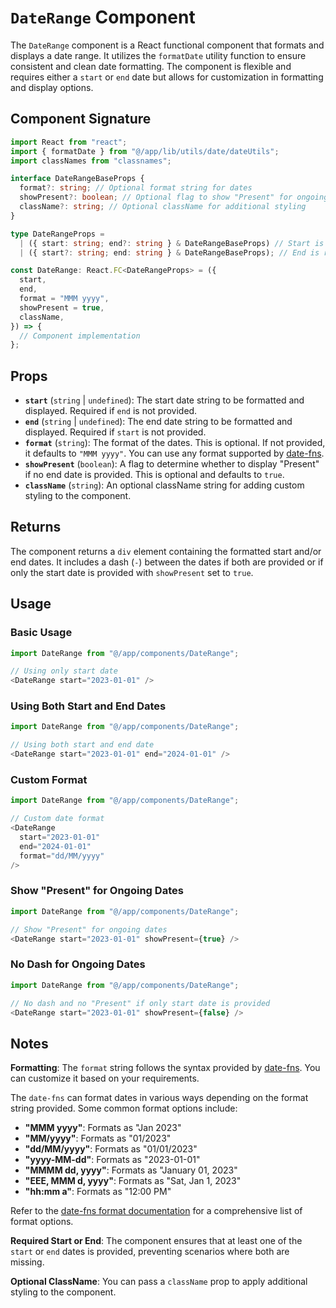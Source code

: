 # `DateRange` Component

The `DateRange` component is a React functional component that formats and displays a date range. It utilizes the `formatDate` utility function to ensure consistent and clean date formatting. The component is flexible and requires either a `start` or `end` date but allows for customization in formatting and display options.

## Component Signature

```typescript
import React from "react";
import { formatDate } from "@/app/lib/utils/date/dateUtils";
import classNames from "classnames";

interface DateRangeBaseProps {
  format?: string; // Optional format string for dates
  showPresent?: boolean; // Optional flag to show "Present" for ongoing dates
  className?: string; // Optional className for additional styling
}

type DateRangeProps =
  | ({ start: string; end?: string } & DateRangeBaseProps) // Start is required, end is optional
  | ({ start?: string; end: string } & DateRangeBaseProps); // End is required, start is optional

const DateRange: React.FC<DateRangeProps> = ({
  start,
  end,
  format = "MMM yyyy",
  showPresent = true,
  className,
}) => {
  // Component implementation
};
```

## Props

- **`start`** (`string` | `undefined`): The start date string to be formatted and displayed. Required if `end` is not provided.
- **`end`** (`string` | `undefined`): The end date string to be formatted and displayed. Required if `start` is not provided.
- **`format`** (`string`): The format of the dates. This is optional. If not provided, it defaults to `"MMM yyyy"`. You can use any format supported by [date-fns](https://date-fns.org/v2.28.0/docs/format).
- **`showPresent`** (`boolean`): A flag to determine whether to display "Present" if no end date is provided. This is optional and defaults to `true`.
- **`className`** (`string`): An optional className string for adding custom styling to the component.

## Returns

The component returns a `div` element containing the formatted start and/or end dates. It includes a dash (`-`) between the dates if both are provided or if only the start date is provided with `showPresent` set to `true`.

## Usage

### Basic Usage

```typescript
import DateRange from "@/app/components/DateRange";

// Using only start date
<DateRange start="2023-01-01" />
```

### Using Both Start and End Dates

```typescript
import DateRange from "@/app/components/DateRange";

// Using both start and end date
<DateRange start="2023-01-01" end="2024-01-01" />
```

### Custom Format

```typescript
import DateRange from "@/app/components/DateRange";

// Custom date format
<DateRange
  start="2023-01-01"
  end="2024-01-01"
  format="dd/MM/yyyy"
/>
```

### Show "Present" for Ongoing Dates

```typescript
import DateRange from "@/app/components/DateRange";

// Show "Present" for ongoing dates
<DateRange start="2023-01-01" showPresent={true} />
```

### No Dash for Ongoing Dates

```typescript
import DateRange from "@/app/components/DateRange";

// No dash and no "Present" if only start date is provided
<DateRange start="2023-01-01" showPresent={false} />
```

## Notes

**Formatting**: The `format` string follows the syntax provided by [date-fns](https://date-fns.org/v2.28.0/docs/format). You can customize it based on your requirements.

The `date-fns` can format dates in various ways depending on the format string provided. Some common format options include:

- **"MMM yyyy"**: Formats as "Jan 2023"
- **"MM/yyyy"**: Formats as "01/2023"
- **"dd/MM/yyyy"**: Formats as "01/01/2023"
- **"yyyy-MM-dd"**: Formats as "2023-01-01"
- **"MMMM dd, yyyy"**: Formats as "January 01, 2023"
- **"EEE, MMM d, yyyy"**: Formats as "Sat, Jan 1, 2023"
- **"hh:mm a"**: Formats as "12:00 PM"

Refer to the [date-fns format documentation](https://date-fns.org/v2.28.0/docs/format) for a comprehensive list of format options.

**Required Start or End**: The component ensures that at least one of the `start` or `end` dates is provided, preventing scenarios where both are missing.

**Optional ClassName**: You can pass a `className` prop to apply additional styling to the component.
